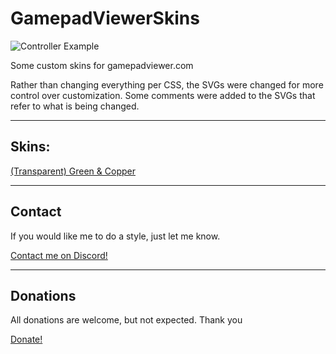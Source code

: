 # GamepadViewerSkins

![Controller Example](https://lethalmaus.github.io/GamepadViewerSkins/transparent-green/Controller.png "Green & Copper")

Some custom skins for gamepadviewer.com

Rather than changing everything per CSS, the SVGs were changed for more control over customization. Some comments were added to the SVGs that refer to what is being changed.

---

## Skins:

[(Transparent) Green & Copper](https://gamepadviewer.com/?p=1&s=8&editcss=https%3A%2F%2Flethalmaus.github.io%2FGamepadViewerSkins%2Ftransparent-green%2Fstyle.css "GamepadViewer.com")

---

## Contact

If you would like me to do a style, just let me know.

[Contact me on Discord!](https://discord.gg/asZsz2F)

---

## Donations

All donations are welcome, but not expected. Thank you

[Donate!](https://paypal.me/JamesCullimore/5,00)
